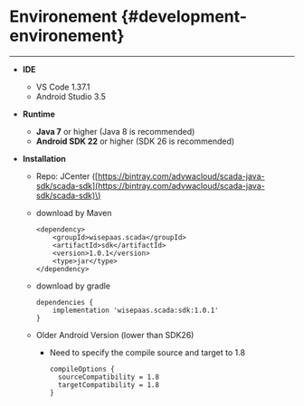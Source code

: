 # Environement {#development-environement}

---

* **IDE**
  * VS Code 1.37.1
  * Android Studio 3.5 
* **Runtime**
  * **Java 7** or higher \(Java 8 is recommended\)
  * **Android SDK 22** or higher \(SDK 26 is recommended\)
* **Installation**

  * Repo: JCenter \([https://bintray.com/advwacloud/scada-java-sdk/scada-sdk](https://bintray.com/advwacloud/scada-java-sdk/scada-sdk)\)
  * download by Maven
    ```
    <dependency>
        <groupId>wisepaas.scada</groupId>
        <artifactId>sdk</artifactId>
        <version>1.0.1</version>
        <type>jar</type>
    </dependency>
    ```
  * download by gradle

    ```
    dependencies {
        implementation 'wisepaas.scada:sdk:1.0.1'
    }
    ```

  * Older Android Version \(lower than SDK26\)

    * Need to specify the compile source and target to 1.8
      ```
      compileOptions {
        sourceCompatibility = 1.8
        targetCompatibility = 1.8
      }
      ```



